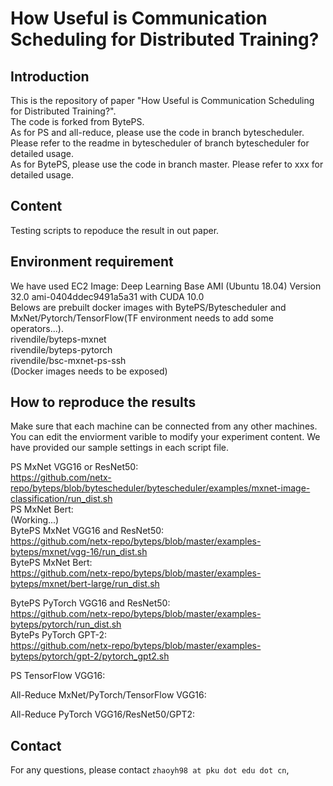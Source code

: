 # How Useful is Communication Scheduling for Distributed Training?

## Introduction
This is the repository of paper "How Useful is Communication Scheduling for Distributed Training?".  
The code is forked from BytePS.  
As for PS and all-reduce, please use the code in branch bytescheduler. Please refer to the readme in bytescheduler of branch bytescheduler for detailed usage.  
As for BytePS, please use the code in branch master. Please refer to xxx for detailed usage.  

## Content
Testing scripts to repoduce the result in out paper.

## Environment requirement
We have used EC2 Image: Deep Learning Base AMI (Ubuntu 18.04) Version 32.0 ami-0404ddec9491a5a31 with CUDA 10.0  
Belows are prebuilt docker images with BytePS/Bytescheduler and MxNet/Pytorch/TensorFlow(TF environment needs to add some operators...).  
  rivendile/byteps-mxnet  
  rivendile/byteps-pytorch  
  rivendile/bsc-mxnet-ps-ssh  
  (Docker images needs to be exposed)

## How to reproduce the results
Make sure that each machine can be connected from any other machines.
You can edit the enviorment varible to modify your experiment content. We have provided our sample settings in each script file.

PS MxNet VGG16 or ResNet50:  
  https://github.com/netx-repo/byteps/blob/bytescheduler/bytescheduler/examples/mxnet-image-classification/run_dist.sh  
PS MxNet Bert:  
  (Working...)  
BytePS MxNet VGG16 and ResNet50:  
  https://github.com/netx-repo/byteps/blob/master/examples-byteps/mxnet/vgg-16/run_dist.sh  
BytePS MxNet Bert:  
  https://github.com/netx-repo/byteps/blob/master/examples-byteps/mxnet/bert-large/run_dist.sh  
  
BytePS PyTorch VGG16 and ResNet50:  
  https://github.com/netx-repo/byteps/blob/master/examples-byteps/pytorch/run_dist.sh  
BytePs PyTorch GPT-2:  
  https://github.com/netx-repo/byteps/blob/master/examples-byteps/pytorch/gpt-2/pytorch_gpt2.sh  

PS TensorFlow VGG16:  

All-Reduce MxNet/PyTorch/TensorFlow VGG16:  

All-Reduce PyTorch VGG16/ResNet50/GPT2:  




## Contact
For any questions, please contact `zhaoyh98 at pku dot edu dot cn`, 
